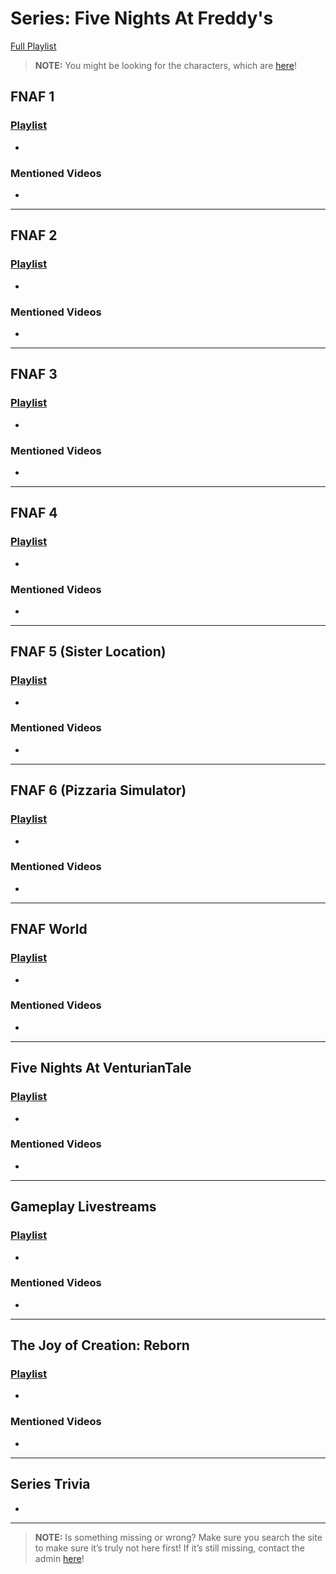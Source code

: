 # Series: Five Nights At Freddy's
[Full Playlist](https://www.youtube.com/playlist?list=PLwljWXtmIKiSmXxL38qza5WIwpXO78Aun)


> **NOTE:** You might be looking for the characters, which are [here](5.Characters/FNAF_Animatronics.html)!


## **FNAF 1**  
### [Playlist](https://www.youtube.com/playlist?list=PLwljWXtmIKiQiFr4-PEPz-mXSdJtjyU4T)
- 

### Mentioned Videos
- []()

----

## **FNAF 2**  
### [Playlist](https://www.youtube.com/playlist?list=PLwljWXtmIKiTKJviHbWZVC6AElAtw1xrM)
- 

### Mentioned Videos
- []()

----

## **FNAF 3**  
### [Playlist](https://www.youtube.com/playlist?list=PLwljWXtmIKiSoglF8GZiEByCllDwsJhj1)
- 

### Mentioned Videos
- []()

----

## **FNAF 4**  
### [Playlist](https://www.youtube.com/playlist?list=PLwljWXtmIKiTfG-iqsO8vz7-PwjF9g-93)
- 

### Mentioned Videos
- []()

----

## **FNAF 5 \(Sister Location)**  
### [Playlist](https://www.youtube.com/playlist?list=PLwljWXtmIKiQAXvxluRPnjOv_PNSrRW7i)
- 

### Mentioned Videos
- []()

----

## **FNAF 6 \(Pizzaria Simulator)**  
### [Playlist](https://www.youtube.com/playlist?list=PLwljWXtmIKiTUj0EkNUPU5aj2Z3FczTCl)
- 

### Mentioned Videos
- []()

----

## **FNAF World**  
### [Playlist](https://www.youtube.com/playlist?list=PLwljWXtmIKiRd0WbW5R4pzAaPb-ul1jhH)
- 

### Mentioned Videos
- []()

----

## **Five Nights At VenturianTale**  
### [Playlist](https://www.youtube.com/playlist?list=PLwljWXtmIKiS9Rc1EHdE2B6g-Qjjs-JZ5)
- 

### Mentioned Videos
- []()

----

## **Gameplay Livestreams**  
### [Playlist](https://www.youtube.com/playlist?list=PLwljWXtmIKiQ7s0Cti9kDbD1ED1quDE4N)
- 

### Mentioned Videos
- []()

----

## **The Joy of Creation: Reborn**  
### [Playlist](https://www.youtube.com/playlist?list=PLwljWXtmIKiSgk_FRtc__I5JVsZ2uuUyY)
- 

### Mentioned Videos
- []()

----

## Series Trivia
- 

----

> **NOTE:** Is something missing or wrong? Make sure you search the site to make sure it’s truly not here first! If it’s still missing, contact the admin [here](../chapter_2.html)!